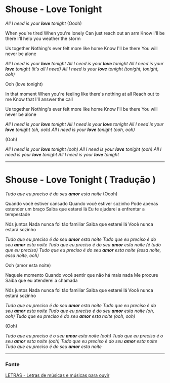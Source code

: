 # Shouse - Love Tonight

*All I need is your **love** tonight*
(Oooh)

When you're tired
When you're lonely
Can just reach out an arm
Know I'll be there
I'll help you weather the storm

Us together
Nothing's ever felt more like home
Know I'll be there
You will never be alone

*All I need is your **love** tonight
All I need is your **love** tonight
All I need is your **love** tonight (it's all I need)
All I need is your **love** tonight (tonight, tonight, ooh)*

Ooh (love tonight)

In that moment
When you're feeling like there's nothing at all
Reach out to me
Know that I'll answer the call

Us together
Nothing's ever felt more like home
Know I'll be there
You will never be alone

*All I need is your **love** tonight
All I need is your **love** tonight
All I need is your **love** tonight (oh, ooh)
All I need is your **love** tonight (ooh, ooh)*

(Ooh)

*All I need is your **love** tonight (ooh)
All I need is your **love** tonight (ooh)
All I need is your **love** tonight
All I need is your **love** tonight*

***

# Shouse - Love Tonight ( Tradução )

*Tudo que eu preciso é do seu **amor** esta noite*
(Oooh)

Quando você estiver cansado
Quando você estiver sozinho
Pode apenas estender um braço
Saiba que estarei lá
Eu te ajudarei a enfrentar a tempestade

Nós juntos
Nada nunca foi tão familiar
Saiba que estarei lá
Você nunca estará sozinho

*Tudo que eu preciso é do seu **amor** esta noite
Tudo que eu preciso é do seu **amor** esta noite
Tudo que eu preciso é do seu **amor** esta noite (é tudo que eu preciso)
Tudo que eu preciso é do seu **amor** esta noite (essa noite, essa noite, ooh)*

Ooh (amor esta noite)

Naquele momento
Quando você sentir que não há mais nada
Me procure
Saiba que eu atenderei a chamada

Nós juntos
Nada nunca foi tão familiar
Saiba que estarei lá
Você nunca estará sozinho

*Tudo que eu preciso é do seu **amor** esta noite
Tudo que eu preciso é do seu **amor** esta noite
Tudo que eu preciso é do seu **amor** esta noite (oh, ooh)
Tudo que eu preciso é do seu **amor** esta noite (ooh, ooh)*

(Ooh)

*Tudo que eu preciso é o seu **amor** esta noite (ooh)
Tudo que eu preciso é o seu **amor** esta noite (ooh)
Tudo que eu preciso é do seu **amor** esta noite
Tudo que eu preciso é do seu **amor** esta noite*

***

### Fonte

[LETRAS - Letras de músicas e músicas para ouvir](https://www.letras.mus.br/shouse/love-tonight/traducao.html)